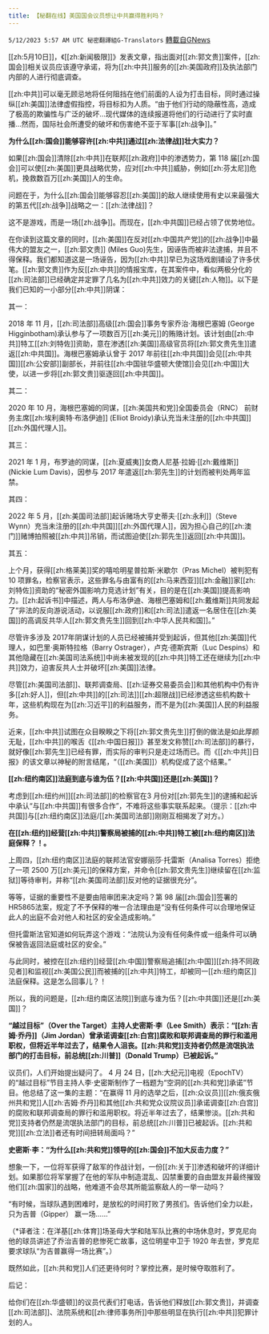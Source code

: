 ```yaml
---
title: 【秘翻在线】美国国会议员想让中共赢得胜利吗？
---
```

`5/12/2023 5:57 AM UTC 秘密翻譯組G-Translators` [轉載自GNews](https://gnews.org/articles/1294395)

[[zh:5月10日]]，《[[zh:新闻极限]]》发表文章，指出面对[[zh:郭文贵]]案件，[[zh:国会]]相关议员应该遵守承诺，将为[[zh:中共]]服务的[[zh:美国政府]]及执法部门内部的人进行彻底调查。

[[zh:中共]]可以毫无顾忌地将任何阻挡在他们前面的人设为打击目标，同时通过操纵[[zh:美国]]法律虚假指控，将目标扣为人质。“由于他们行动的隐蔽性高，造成了极高的欺骗性与广泛的破坏…现代媒体的连续报道将他们的行动进行了实时直播…然而，国际社会所遭受的破坏和伤害绝不亚于军事[[zh:战争]]。”

**为什么[[zh:国会]]能够容许[[zh:中共]]通过[[zh:法律战]]壮大实力？**

如果[[zh:国会]]清除[[zh:中共]]在联邦[[zh:政府]]中的渗透势力，第 118 届[[zh:国会]]可以使[[zh:美国]]更具战略优势，应对[[zh:中共]]威胁，例如[[zh:芬太尼]]危机，挽救数百万[[zh:美国]]人的生命。

问题在于，为什么[[zh:国会]]能够容忍[[zh:美国]]的敌人继续使用有史以来最强大的第五代[[zh:战争]]战略之一：[[zh:法律战]]？

这不是游戏，而是一场[[zh:战争]]。而现在，[[zh:中共国]]已经占领了优势地位。

在你读到这篇文章的同时，[[zh:美国]]在反对[[zh:中国共产党]]的[[zh:战争]]中最伟大的盟友之一，[[zh:郭文贵]] (Miles Guo)先生，因诬告而被非法逮捕，并且不得保释。我们都知道这是一场诬告，因为[[zh:中共]]早已为这场戏剧铺设了许多伏笔。[[zh:郭文贵]]作为反[[zh:中共]]的情报宝库，在其案件中，看似两极分化的[[zh:司法部]]已经确定并定罪了几名为[[zh:中共]]效力的关键[[zh:人物]]。以下是我们已知的一小部分[[zh:中共]]阴谋：

其一：

2018 年 11 月，[[zh:司法部]]高级[[zh:国会]]事务专家乔治·海根巴塞姆 (George Higginbotham)承认参与了一项数百万[[zh:美元]]的贿赂计划。该计划由[[zh:中共]]特工[[zh:刘特佐]]资助，意在渗透[[zh:美国]]高级官员将[[zh:郭文贵先生]]遣返[[zh:中共国]]。海根巴塞姆承认曾于 2017 年前往[[zh:中共国]]会见[[zh:中共国]][[zh:公安部]]副部长，并前往[[zh:中国驻华盛顿大使馆]]会见[[zh:中国]]大使，以进一步将[[zh:郭文贵]]驱逐回[[zh:中共国]]。

其二：

2020 年 10 月，海根巴塞姆的同谋，[[zh:美国共和党]]全国委员会（RNC） 前财务主席[[zh:埃利奥特·布洛伊迪]] (Elliot Broidy)承认充当未注册的[[zh:中共国]][[zh:外国代理人]]。

其三：

2021 年 1 月，布罗迪的同谋，[[zh:夏威夷]]女商人尼基·拉姆·[[zh:戴维斯]] (Nickie Lum Davis)，因参与 2017 年遣返[[zh:郭先生]]的计划而被判处两年监禁。

其四：

2022 年 5 月，[[zh:美国司法部]]起诉赌场大亨史蒂夫·[[zh:永利]]（Steve Wynn）充当未注册的[[zh:中共国]][[zh:外国代理人]]，因为担心自己的[[zh:澳门]]赌博拍照被[[zh:中共]]吊销，而试图迫使[[zh:郭先生]]返回[[zh:中共国]]。

其五：

上个月，获得[[zh:格莱美]]奖的嘻哈明星普拉斯·米歇尔（Pras Michel）被判犯有 10 项罪名，检察官表示，这些罪名与由富有的[[zh:马来西亚]][[zh:金融]]家[[zh:刘特佐]]资助的“秘密外国影响力竞选计划”有关，目的是在[[zh:美国]]提高影响力。[[zh:起诉书]]中描述，两人与布洛伊迪、海根巴塞姆和[[zh:戴维斯]]共同发起了“非法的反向游说活动，以说服[[zh:政府]]和[[zh:司法]]遣返一名居住在[[zh:美国]]的高调反共华人[[zh:郭文贵先生]]回到[[zh:中华人民共和国]]。”

尽管许多涉及 2017年阴谋计划的人员已经被捕并受到起诉，但其他[[zh:美国]]代理人，如巴里·奥斯特拉格（Barry Ostrager），卢克·德斯宾斯（Luc Despins）和其他隐藏在[[zh:美国司法系统]]中尚未被发现的[[zh:中共]]特工还在继续为[[zh:中共]]效力，迫害反共人士并破坏[[zh:美国]]法律。

尽管[[zh:美国司法部]]、联邦调查局、[[zh:证券交易委员会]]和其他机构中仍有许多[[zh:好人]]，但[[zh:中共]]的[[zh:司法]][[zh:超限战]]已经渗透这些机构数十年，这些机构现在为[[zh:习近平]]的利益服务，而不是为[[zh:美国]]人民的利益服务。

近来，[[zh:中共]]试图在众目睽睽之下将[[zh:郭文贵先生]]打倒的做法是如此厚颜无耻，[[zh:中共]]的喉舌《[[zh:中国日报]]》甚至发文称赞[[zh:司法部]]的暴行，就好像[[zh:郭先生]]已经有罪，而实际的审判只是走过场而已。而《[[zh:中共]]日报》的该文章以神秘的附言结尾，“（[[zh:美国]]）机构促成了这个结果。”

**[[zh:纽约南区]]法庭到底与谁为伍？[[zh:中共国]]还是[[zh:美国]]？**

考虑到[[zh:纽约州]][[zh:司法部]]的检察官在3 月份对[[zh:郭先生]]的逮捕和起诉中承认“与[[zh:中共国]]有很多合作”，不难将这些事实联系起来。（提示：[[zh:中共国]]与[[zh:纽约南区]]法庭/[[zh:美国司法部]]刚刚互相揭发了对方。）

**在[[zh:纽约]]经营[[zh:中共]]警察局被捕的[[zh:中共]]特工被[[zh:纽约南区]]法庭保释？！。**

上周四，[[zh:纽约南区]]法庭的联邦法官安娜丽莎·托雷斯（Analisa Torres）拒绝了一项 2500 万[[zh:美元]]的保释方案，并命令[[zh:郭文贵先生]]继续留在[[zh:监狱]]等待审判，并称“[[zh:美国司法部]]反对他的证据很充分”。

等等，证据的重要性不是要由陪审团来决定吗？第 98 届[[zh:国会]]签署的 HR5865法案，规定了不予保释的唯一合法理由是“没有任何条件可以合理地保证此人的出庭不会对他人和社区的安全造成影响。”

但托雷斯法官知道如何玩弄这个游戏：“法院认为没有任何条件或一组条件可以确保被告返回法庭或社区的安全。”

与此同时，被控在[[zh:纽约]]经营[[zh:中国]]警察局追捕[[zh:中国]][[zh:持不同政见者]]和监视[[zh:美国公民]]而被捕的[[zh:中共]]特工，却被同一[[zh:纽约南区]]法庭保释。这是怎么回事儿？！

所以，我的问题是，[[zh:纽约南区法院]]到底与谁为伍？[[zh:中共国]]还是[[zh:美国]]？

**“越过目标”（Over the Target）主持人史密斯·李（Lee Smith）表示：“[[zh:吉姆·乔丹]]（Jim Jordan）曾承诺调查[[zh:白宫]]腐败和联邦调查局的罪行和滥用职权，但将近半年过去了，结果令人沮丧。[[zh:共和党]]支持者仍然是流氓执法部门的打击目标，前总统[[zh:川普]]（Donald Trump）已被起诉。”**

议员们，人们开始提出疑问了。 4 月 24 日，[[zh:大纪元]]电视（EpochTV）的“越过目标”节目主持人李·史密斯制作了一档题为“空洞的[[zh:共和党]]承诺”节目。他总结了这一集的主题：“在赢得 11 月的选举之后，[[zh:众议员]][[zh:俄亥俄州共和党]]人[[zh:吉姆·乔丹]]和其他[[zh:共和党众议院议员]]承诺调查[[zh:白宫]]的腐败和联邦调查局的罪行和滥用职权。将近半年过去了，结果惨淡。[[zh:共和党]]支持者仍然是流氓执法部门的目标，前总统[[zh:川普]]已被起诉。[[zh:共和党]][[zh:立法]]者还有时间扭转局面吗？”

**史密斯·李：“为什么[[zh:共和党]]领导的[[zh:国会]]不加大反击力度？”**

想象一下，一位将军获得了敌军的作战计划，一份[[zh:关于]]渗透和破坏的详细计划。如果那位将军掌握了在他的军队中制造混乱、囚禁重要的自由盟友并最终摧毁他们[[zh:国家]]的战略，他难道不会尽其所能监察敌人的一举一动吗？

“有时候，当球队遇到困难时，是放松的时间打败了男孩们。告诉他们全力以赴，只为吉普（Gipper） 赢一场……”

（\*译者注：在洋基[[zh:体育]]场圣母大学和陆军队比赛的中场休息时，罗克尼向他的球员讲述了乔治吉普的悲惨死亡故事，这位明星中卫于 1920 年去世，罗克尼要求球队“为吉普赢得一场比赛”。）

既然如此，[[zh:共和党]]人们还更待何时？掌控比赛，是时候夺取胜利了。

后记：

给你们在[[zh:华盛顿]]的议员代表们打电话，告诉他们释放[[zh:郭文贵]]，并调查[[zh:司法部]]、法院系统和[[zh:律师事务所]]中那些明显在执行[[zh:中共]]犯罪计划的人。
